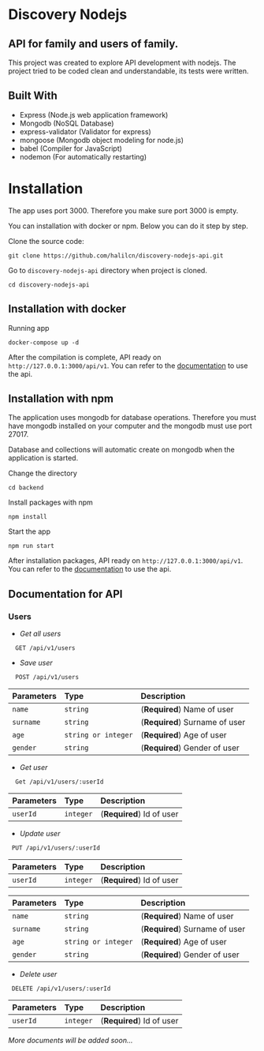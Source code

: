 # Discovery Nodejs

## API for family and users of family.

This project was created to explore API development with nodejs. The project tried to be coded clean and understandable, its tests were written.

## Built With

* Express (Node.js web application framework)
* Mongodb (NoSQL Database)
* express-validator (Validator for express)
* mongoose (Mongodb object modeling for node.js)
* babel (Compiler for JavaScript)
* nodemon (For automatically restarting)

# Installation

The app uses port 3000. Therefore you make sure port 3000 is empty.

You can installation with docker or npm. Below you can do it step by step.

Clone the source code:

```
git clone https://github.com/halilcn/discovery-nodejs-api.git
```

Go to `discovery-nodejs-api` directory when project is cloned.

````
cd discovery-nodejs-api
````

## Installation with docker

Running app

```
docker-compose up -d
```

After the compilation is complete, API ready on ``` http://127.0.0.1:3000/api/v1```. You can refer to
the [documentation](#documentation-for-api) to use the api.

## Installation with npm

The application uses mongodb for database operations. Therefore you must have mongodb installed on your computer and the
mongodb must use port 27017.

Database and collections will automatic create on mongodb when the application is started.

Change the directory

```
cd backend
```

Install packages with npm

```
npm install
```

Start the app

```
npm run start
```

After installation packages, API ready on ``http://127.0.0.1:3000/api/v1``. You can refer to
the [documentation](#documentation-for-api) to use the api.

## Documentation for API

### Users

* _Get all users_

```http
  GET /api/v1/users
```

* _Save user_

```http
  POST /api/v1/users
```

| Parameters | Type     | Description                       |
| :-------- | :------- | :-------------------------------- |
| `name`      | `string` | (**Required**) Name of user
| `surname`      | `string` | (**Required**) Surname of user
| `age`      | `string or integer` | (**Required**) Age of user
| `gender`      | `string` | (**Required**) Gender of user

* _Get user_

```http
  Get /api/v1/users/:userId
```

| Parameters | Type     | Description                       |
| :-------- | :------- | :-------------------------------- |
| `userId`      | `integer` | (**Required**) Id of user

* _Update user_

```http
 PUT /api/v1/users/:userId
```

| Parameters | Type     | Description                       |
| :-------- | :------- | :-------------------------------- |
| `userId`      | `integer` | (**Required**) Id of user

| Parameters | Type     | Description                       |
| :-------- | :------- | :-------------------------------- |
| `name`      | `string` | (**Required**) Name of user
| `surname`      | `string` | (**Required**) Surname of user
| `age`      | `string or integer` | (**Required**) Age of user
| `gender`      | `string` | (**Required**) Gender of user

* _Delete user_

```http
 DELETE /api/v1/users/:userId
```

| Parameters | Type     | Description                       |
| :-------- | :------- | :-------------------------------- |
| `userId`      | `integer` | (**Required**) Id of user

_More documents will be added soon..._
